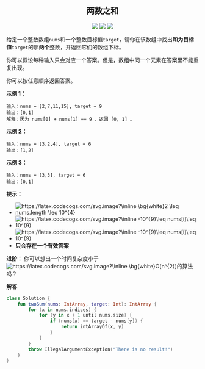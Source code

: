 <h2 align="center">两数之和</h2>

<p align="center">
<a href="https://leetcode.cn/problems/two-sum/"><img src="https://img.shields.io/badge/LeetCode-two--sum-%23ffa116"></a>
<img src="https://img.shields.io/badge/%E9%9A%BE%E5%BA%A6-%E7%AE%80%E5%8D%95-%235AB726">
<img src="https://img.shields.io/badge/language-Kotlin-%237f52ff">
</p>

给定一个整数数组`nums`和一个整数目标值`target`，请你在该数组中找出**和为目标值**`target`的那**两个**整数，并返回它们的数组下标。

你可以假设每种输入只会对应一个答案。但是，数组中同一个元素在答案里不能重复出现。

你可以按任意顺序返回答案。

**示例 1：**

```text
输入：nums = [2,7,11,15], target = 9
输出：[0,1]
解释：因为 nums[0] + nums[1] == 9 ，返回 [0, 1] 。
```

**示例 2：**

```text
输入：nums = [3,2,4], target = 6
输出：[1,2]
```

**示例 3：**

```text
输入：nums = [3,3], target = 6
输出：[0,1]
```

**提示：**

- <img src="https://latex.codecogs.com/svg.image?\inline&space;\bg{white}2&space;\leq&space;nums.length&space;\leq&space;10^{4}" title="https://latex.codecogs.com/svg.image?\inline \bg{white}2 \leq nums.length \leq 10^{4}" />
- <img src="https://latex.codecogs.com/svg.image?\inline&space;-10^{9}\leq&space;nums[i]\leq&space;10^{9}" title="https://latex.codecogs.com/svg.image?\inline -10^{9}\leq nums[i]\leq 10^{9}" />
- <img src="https://latex.codecogs.com/svg.image?\inline&space;-10^{9}\leq&space;target\leq&space;10^{9}" title="https://latex.codecogs.com/svg.image?\inline -10^{9}\leq nums[i]\leq 10^{9}" />
- **只会存在一个有效答案**

**进阶：**
你可以想出一个时间复杂度小于<img src="https://latex.codecogs.com/svg.image?\inline&space;\bg{white}O(n^{2})" title="https://latex.codecogs.com/svg.image?\inline \bg{white}O(n^{2})" />的算法吗？

**解答**
```kotlin
class Solution {
    fun twoSum(nums: IntArray, target: Int): IntArray {
        for (x in nums.indices) {
            for (y in x + 1 until nums.size) {
                if (nums[x] == target - nums[y]) {
                    return intArrayOf(x, y)
                }
            }
        }
        throw IllegalArgumentException("There is no result!")
    }
}
```